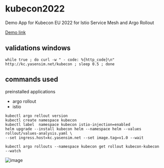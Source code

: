 # kubecon2022
Demo App for Kubecon EU 2022 for Istio Service Mesh and Argo Rollout


[Demo link](https://youtu.be/5Ko-CnP2qhA?list=PLj6h78yzYM2MCEgkd8zH0vJWF7jdQ-GRR&t=1318)

## validations windows
```
while true ; do curl -w " - code: %{http_code}\n" http://kc.yasensim.net/kubecon ; sleep 0.5 ; done
```

## commands used 

preinstalled applications  
- argo rollout 
- istio 

```
kubectl argo rellout version
kubectl create namespace kubecon
kubectl label  namespace kubecon istio-injection=enabled 
helm upgrade --install kubecon helm --namespace helm --values rollout/values-analysis.yaml \
--set ingress.host=kc.yasensim.net --set image.tag=v1.0 --wait

kubectl argo rollouts --namespace kubecon get rollout kubecon-kubecon --watch 

```
![image](https://user-images.githubusercontent.com/4955356/172356136-bcdaf56f-b058-4918-8b03-0dd1d65e1048.png)


